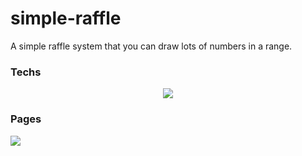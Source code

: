 # simple-raffle
A simple raffle system that you can draw lots of numbers in a range.

### Techs
<p align="center">
  <img src="https://i.ibb.co/qsKbXGG/1-q5-Tn2-Fk-Q6-Q99-Dr-MVx-Ge-Hpw.png" />  
</p>

### Pages

<p>
  <img src="https://i.ibb.co/m4fGH4S/2021-04-06-18-23-simple-raffle-netlify-app.png" />
</p>
